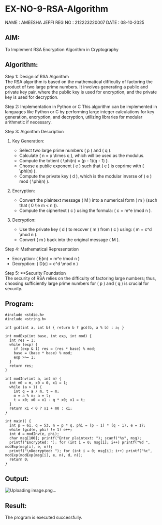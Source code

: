 # EX-NO-9-RSA-Algorithm
NAME : AMEESHA JEFFI
REG NO : 212223220007
DATE : 08-10-2025
## AIM:
To Implement RSA Encryption Algorithm in Cryptography

## Algorithm:


Step 1: Design of RSA Algorithm  
The RSA algorithm is based on the mathematical difficulty of factoring the product of two large prime numbers. It involves generating a public and private key pair, where the public key is used for encryption, and the private key is used for decryption.

Step 2: Implementation in Python or C 
This algorithm can be implemented in languages like Python or C by performing large integer calculations for key generation, encryption, and decryption, utilizing libraries for modular arithmetic if necessary.

Step 3: Algorithm Description  
1. Key Generation:
   - Select two large prime numbers \( p \) and \( q \).
   - Calculate \( n = p \times q \), which will be used as the modulus.
   - Compute the totient \( \phi(n) = (p - 1)(q - 1) \).
   - Choose a public exponent \( e \) such that \( e \) is coprime with \( \phi(n) \).
   - Compute the private key \( d \), which is the modular inverse of \( e \) mod \( \phi(n) \).

2. Encryption:
   - Convert the plaintext message \( M \) into a numerical form \( m \) (such that \( 0 \le m < n \)).
   - Compute the ciphertext \( c \) using the formula: \( c = m^e \mod n \).

3. Decryption:
   - Use the private key \( d \) to recover \( m \) from \( c \) using: \( m = c^d \mod n \).
   - Convert \( m \) back into the original message \( M \).

Step 4: Mathematical Representation  
- Encryption: \( E(m) = m^e \mod n \)
- Decryption: \( D(c) = c^d \mod n \)

Step 5: **Security Foundation  
The security of RSA relies on the difficulty of factoring large numbers; thus, choosing sufficiently large prime numbers for \( p \) and \( q \) is crucial for security.

## Program:

```
#include <stdio.h>
#include <string.h>

int gcd(int a, int b) { return b ? gcd(b, a % b) : a; }

int modExp(int base, int exp, int mod) {
  int res = 1;
  while (exp) {
    if (exp & 1) res = (res * base) % mod;
    base = (base * base) % mod;
    exp >>= 1;
  }
  return res;
}

int modInv(int a, int m) {
  int m0 = m, x0 = 0, x1 = 1;
  while (a > 1) {
    int q = a / m, t = m;
    m = a % m; a = t;
    t = x0; x0 = x1 - q * x0; x1 = t;
  }
  return x1 < 0 ? x1 + m0 : x1;
}

int main() {
  int p = 61, q = 53, n = p * q, phi = (p - 1) * (q - 1), e = 17;
  while (gcd(e, phi) != 1) e++;
  int d = modInv(e, phi);
  char msg[100]; printf("Enter plaintext: "); scanf("%s", msg);
  printf("Encrypted: "); for (int i = 0; msg[i]; i++) printf("%d ", modExp(msg[i], e, n));
  printf("\nDecrypted: "); for (int i = 0; msg[i]; i++) printf("%c", modExp(modExp(msg[i], e, n), d, n));
  return 0;
}
```


## Output:

![Uploading image.png…]()


## Result:
 The program is executed successfully.
